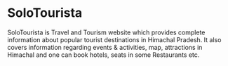 # SoloTourista
SoloTourista is Travel and Tourism website which provides complete information about popular tourist destinations in Himachal Pradesh. It also covers information regarding events &amp; activities, map, attractions in Himachal and one can book hotels, seats in some Restaurants etc.
